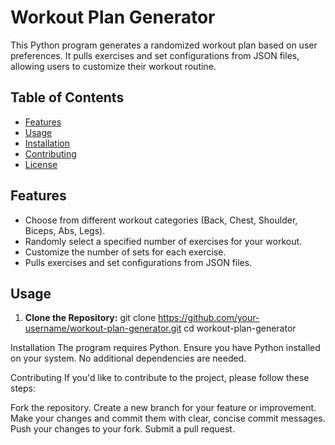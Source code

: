 # Workout Plan Generator

This Python program generates a randomized workout plan based on user preferences. It pulls exercises and set configurations from JSON files, allowing users to customize their workout routine.

## Table of Contents

- [Features](#features)
- [Usage](#usage)
- [Installation](#installation)
- [Contributing](#contributing)
- [License](#license)

## Features

- Choose from different workout categories (Back, Chest, Shoulder, Biceps, Abs, Legs).
- Randomly select a specified number of exercises for your workout.
- Customize the number of sets for each exercise.
- Pulls exercises and set configurations from JSON files.

## Usage

1. **Clone the Repository:**
   git clone https://github.com/your-username/workout-plan-generator.git
   cd workout-plan-generator

Installation
  The program requires Python. Ensure you have Python installed on your system. No additional dependencies are needed.

Contributing
  If you'd like to contribute to the project, please follow these steps:

  Fork the repository.
  Create a new branch for your feature or improvement.
  Make your changes and commit them with clear, concise commit messages.
  Push your changes to your fork.
  Submit a pull request.

